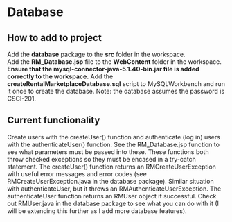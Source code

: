 # Database

## How to add to project
Add the **database** package to the **src** folder in the workspace.<br />
Add the **RM_Database.jsp** file to the **WebContent** folder in the workspace.<br />
**Ensure that the mysql-connector-java-5.1.40-bin.jar file is added correctly to the workspace.**
Add the **createRentalMarketplaceDatabase.sql** script to MySQLWorkbench and run it once to create the database. Note: the database assumes the password is CSCI-201.

## Current functionality
Create users with the createUser() function and authenticate (log in) users with the authenticateUser() function. See the RM_Database.jsp function to see what parameters must be passed into these. These functions both throw checked exceptions so they must be encased in a try-catch statement. The createUser() function returns an RMCreateUserException with useful error messages and error codes (see RMCreateUserException.java in the database package). Similar situation with authenticateUser, but it throws an RMAuthenticateUserException. The authenticateUser function returns an RMUser object if successful. Check out RMUser.java in the database package to see what you can do with it (I will be extending this further as I add more database features).
